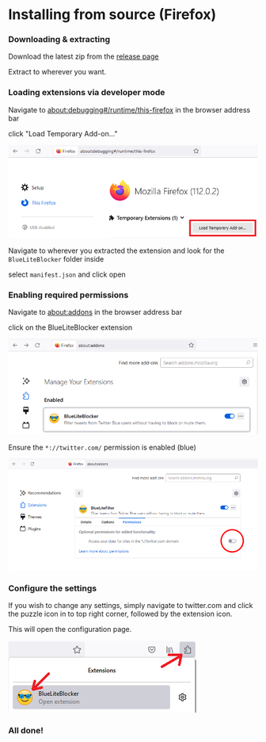 # Installing from source (Firefox)

### Downloading & extracting

Download the latest zip from the [release page](https://github.com/MalwareTech/BlueLiteBlocker/releases)

Extract to wherever you want.

### Loading extensions via developer mode

Navigate to [about:debugging#/runtime/this-firefox](about:debugging#/runtime/this-firefox) in the browser address bar

click "Load Temporary Add-on..."

![](load_temporary_extension.png)

Navigate to wherever you extracted the extension and look for the `BlueLiteBlocker` folder inside

select `manifest.json` and click open

### Enabling required permissions
Navigate to [about:addons](aabout:addons) in the browser address bar

click on the BlueLiteBlocker extension

![](manage_extensions.png)

Ensure the `*://twitter.com/` permission is enabled (blue)

![](enable_permissions.png)

### Configure the settings
If you wish to change any settings, simply navigate to twitter.com and click the puzzle icon in to top right corner, followed by the extension icon.

This will open the configuration page.

![](extension_icon.png)

### All done!